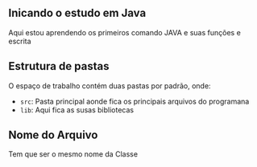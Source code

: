 ## Inicando o estudo em Java

Aqui estou aprendendo os primeiros comando JAVA e suas funções e escrita

## Estrutura de pastas


O espaço de trabalho contém duas pastas por padrão, onde:

- `src`: Pasta principal aonde fica os principais arquivos do programana
- `lib`: Aqui fica as susas bibliotecas

## Nome do Arquivo

Tem que ser o mesmo nome da Classe